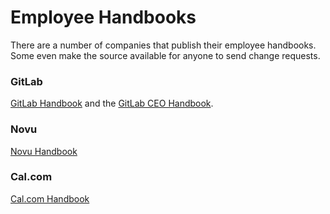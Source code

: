# Employee Handbooks

There are a number of companies that publish their employee handbooks. Some even make the source available for anyone to send change requests.

### GitLab

[GitLab Handbook](https://about.gitlab.com/handbook/) and the [GitLab CEO Handbook](https://about.gitlab.com/handbook/ceo/).

### Novu

[Novu Handbook](https://handbook.novu.co/)

### Cal.com

[Cal.com Handbook](https://handbook.cal.com/)

